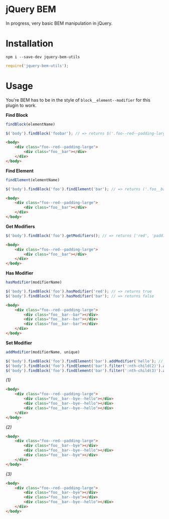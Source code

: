 # jQuery BEM

In progress, very basic BEM manipulation in jQuery.

# Installation

```
npm i --save-dev jquery-bem-utils
```

```javascript
require('jquery-bem-utils');
```

# Usage

You're BEM has to be in the style of `block__element--modifier` for this plugin to work.

**Find Block**

```javascript
findBlock(elementName)
```

```javascript
$('body').findBlock('foobar'); // => returns $('.foo--red--padding-large')
```

```html
<body>
	<div class="foo--red--padding-large">
		<div class="foo__bar"></div>
	</div>
</body>
```

**Find Element**

```javascript
findElement(elementName)
```

```javascript
$('body').findBlock('foo').findElement('bar'); // => returns ('.foo__bar')
```

```html
<body>
	<div class="foo--red--padding-large">
		<div class="foo__bar"></div>
	</div>
</body>
```

**Get Modifiers**

```javascript
$('body').findBlock('foo').getModifiers(); // => returns ['red', 'padding-large']
```

```html
<body>
	<div class="foo--red--padding-large">
		<div class="foo__bar"></div>
	</div>
</body>
```

**Has Modifier**

```javascript
hasModifier(modifierName)
```

```javascript
$('body').findBlock('foo').hasModifier('red'); // => returns true
$('body').findBlock('foo').hasModifier('bar'); // => returns false
```

```html
<body>
	<div class="foo--red--padding-large">
		<div class="foo__bar--bar"></div>
		<div class="foo__bar--bar"></div>
		<div class="foo__bar--bar"></div>
	</div>
</body>
```

**Set Modifier**

```javascript
addModifier(modifierName, unique)
```

```javascript
$('body').findBlock('foo').findElement('bar').addModifier('hello'); // => returns (1)
$('body').findBlock('foo').findElement('bar').filter(':nth-child(2)').addModifier('hello', true); // => returns (2)
$('body').findBlock('foo').findElement('bar').filter(':nth-child(3)').addModifier('hello', true); // => returns (3)
```

*(1)*
```html
<body>
	<div class="foo--red--padding-large">
		<div class="foo__bar--bye--hello"></div>
		<div class="foo__bar--bye--hello"></div>
		<div class="foo__bar--bye--hello"></div>
	</div>
</body>
```

*(2)*
```html
<body>
	<div class="foo--red--padding-large">
		<div class="foo__bar--bye"></div>
		<div class="foo__bar--bye--hello"></div>
		<div class="foo__bar--bye"></div>
	</div>
</body>
```

*(3)*
```html
<body>
	<div class="foo--red--padding-large">
		<div class="foo__bar--bye"></div>
		<div class="foo__bar--bye"></div>
		<div class="foo__bar--bye--hello"></div>
	</div>
</body>
```